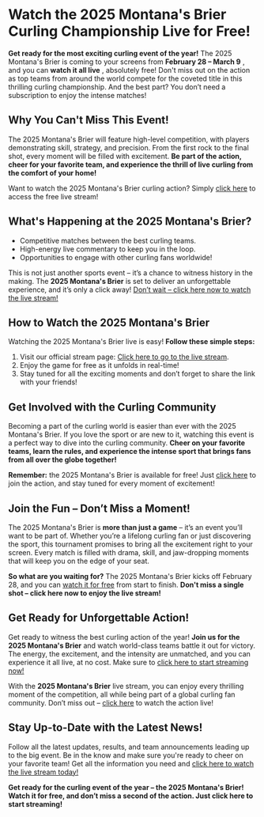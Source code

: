 # Watch the 2025 Montana's Brier Curling Championship Live for Free!

**Get ready for the most exciting curling event of the year!** The 2025 Montana's Brier is coming to your screens from **February 28 – March 9** , and you can **watch it all live** , absolutely free! Don't miss out on the action as top teams from around the world compete for the coveted title in this thrilling curling championship. And the best part? You don’t need a subscription to enjoy the intense matches!

## Why You Can't Miss This Event!

The 2025 Montana's Brier will feature high-level competition, with players demonstrating skill, strategy, and precision. From the first rock to the final shot, every moment will be filled with excitement. **Be part of the action, cheer for your favorite team, and experience the thrill of live curling from the comfort of your home!**

Want to watch the 2025 Montana's Brier curling action? Simply [click here](https://tinyurl.com/livestreamfreeo?st=2025montanasbrier&si=gh) to access the free live stream!

## What's Happening at the 2025 Montana's Brier?

- Competitive matches between the best curling teams.
- High-energy live commentary to keep you in the loop.
- Opportunities to engage with other curling fans worldwide!

This is not just another sports event – it’s a chance to witness history in the making. The **2025 Montana's Brier** is set to deliver an unforgettable experience, and it’s only a click away! [Don’t wait – click here now to watch the live stream!](https://tinyurl.com/livestreamfreeo?st=2025montanasbrier&si=gh)

## How to Watch the 2025 Montana's Brier

Watching the 2025 Montana's Brier live is easy! **Follow these simple steps:**

1. Visit our official stream page: [Click here to go to the live stream](https://tinyurl.com/livestreamfreeo?st=2025montanasbrier&si=gh).
2. Enjoy the game for free as it unfolds in real-time!
3. Stay tuned for all the exciting moments and don’t forget to share the link with your friends!

## Get Involved with the Curling Community

Becoming a part of the curling world is easier than ever with the 2025 Montana's Brier. If you love the sport or are new to it, watching this event is a perfect way to dive into the curling community. **Cheer on your favorite teams, learn the rules, and experience the intense sport that brings fans from all over the globe together!**

**Remember:** the 2025 Montana's Brier is available for free! Just [click here](https://tinyurl.com/livestreamfreeo?st=2025montanasbrier&si=gh) to join the action, and stay tuned for every moment of excitement!

## Join the Fun – Don’t Miss a Moment!

The 2025 Montana's Brier is **more than just a game** – it’s an event you’ll want to be part of. Whether you’re a lifelong curling fan or just discovering the sport, this tournament promises to bring all the excitement right to your screen. Every match is filled with drama, skill, and jaw-dropping moments that will keep you on the edge of your seat.

**So what are you waiting for?** The 2025 Montana's Brier kicks off February 28, and you can [watch it for free](https://tinyurl.com/livestreamfreeo?st=2025montanasbrier&si=gh) from start to finish. **Don't miss a single shot – click here now to enjoy the live stream!**

## Get Ready for Unforgettable Action!

Get ready to witness the best curling action of the year! **Join us for the 2025 Montana's Brier** and watch world-class teams battle it out for victory. The energy, the excitement, and the intensity are unmatched, and you can experience it all live, at no cost. Make sure to [click here to start streaming now!](https://tinyurl.com/livestreamfreeo?st=2025montanasbrier&si=gh)

With the **2025 Montana's Brier** live stream, you can enjoy every thrilling moment of the competition, all while being part of a global curling fan community. Don’t miss out – [click here](https://tinyurl.com/livestreamfreeo?st=2025montanasbrier&si=gh) to watch the action live!

## Stay Up-to-Date with the Latest News!

Follow all the latest updates, results, and team announcements leading up to the big event. Be in the know and make sure you're ready to cheer on your favorite team! Get all the information you need and [click here to watch the live stream today!](https://tinyurl.com/livestreamfreeo?st=2025montanasbrier&si=gh)

**Get ready for the curling event of the year – the 2025 Montana's Brier! Watch it for free, and don’t miss a second of the action. Just click here to start streaming!**
